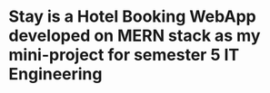 # Stay is a Hotel Booking WebApp developed on MERN stack as my mini-project for semester 5 IT Engineering
